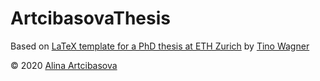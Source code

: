 # ArtcibasovaThesis

Based on [LaTeX template for a PhD thesis at ETH Zurich](https://github.com/tuxu/ethz-thesis) by [Tino Wagner](http://www.tinowagner.com/)

© 2020 [Alina Artcibasova](https://www.linkedin.com/in/artcibasova/)

